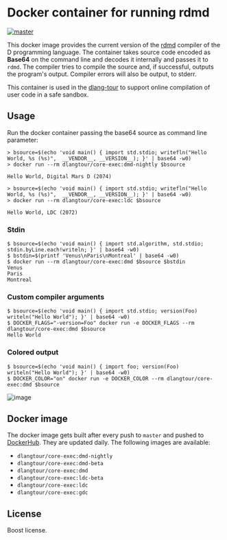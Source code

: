 # Docker container for running rdmd

[![master](https://github.com/dlang-tour/core-exec/actions/workflows/run-test-sh.yml/badge.svg)](https://github.com/dlang-tour/core-exec/actions/workflows/run-test-sh.yml)

This docker image provides the current version of the
[rdmd](https://dlang.org) compiler of the D programming language.
The container takes source code encoded as **Base64** on the command line and
decodes it internally and passes it to `rdmd`. The compiler
tries to compile the source and, if successful, outputs
the program's output. Compiler errors will also be output,
to stderr.

This container is used in the [dlang-tour](https://github.com/dlang-tour/core)
to support online compilation of user code in a safe sandbox.

## Usage

Run the docker container passing the base64 source as
command line parameter:

    > bsource=$(echo 'void main() { import std.stdio; writefln("Hello World, %s (%s)",  __VENDOR__, __VERSION__); }' | base64 -w0)
    > docker run --rm dlangtour/core-exec:dmd-nightly $bsource

    Hello World, Digital Mars D (2074)

    > bsource=$(echo 'void main() { import std.stdio; writefln("Hello World, %s (%s)",  __VENDOR__, __VERSION__); }' | base64 -w0)
    > docker run --rm dlangtour/core-exec:ldc $bsource

    Hello World, LDC (2072)

### Stdin

    $ bsource=$(echo 'void main() { import std.algorithm, std.stdio; stdin.byLine.each!writeln; }' | base64 -w0)
    $ bstdin=$(printf 'Venus\nParis\nMontreal' | base64 -w0)
    $ docker run --rm dlangtour/core-exec:dmd $bsource $bstdin
    Venus
    Paris
    Montreal

### Custom compiler arguments

    $ bsource=$(echo 'void main() { import std.stdio; version(Foo) writeln("Hello World"); }' | base64 -w0)
    $ DOCKER_FLAGS="-version=Foo" docker run -e DOCKER_FLAGS --rm dlangtour/core-exec:dmd $bsource
    Hello World

### Colored output

    $ bsource=$(echo 'void main() { import foo; version(Foo) writeln("Hello World"); }' | base64 -w0)
    $ DOCKER_COLOR="on" docker run -e DOCKER_COLOR --rm dlangtour/core-exec:dmd $bsource

![image](https://user-images.githubusercontent.com/4370550/28495813-0f497240-6f5b-11e7-9108-18e5ad6366c5.png)

## Docker image

The docker image gets built after every push to `master` and pushed to [DockerHub](https://hub.docker.com/r/dlangtour/core-exec/).
They are updated daily.
The following images are available:

- `dlangtour/core-exec:dmd-nightly`
- `dlangtour/core-exec:dmd-beta`
- `dlangtour/core-exec:dmd`
- `dlangtour/core-exec:ldc-beta`
- `dlangtour/core-exec:ldc`
- `dlangtour/core-exec:gdc`

## License

Boost license.
